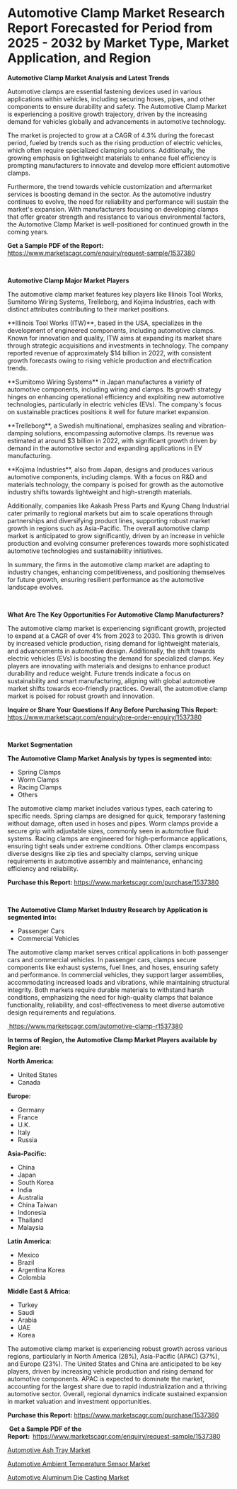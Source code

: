 <p><h1>Automotive Clamp Market Research Report Forecasted for Period from 2025 -  2032 by Market Type, Market Application, and Region</h1></p><p><strong>Automotive Clamp Market Analysis and Latest Trends</strong></p>
<p><p>Automotive clamps are essential fastening devices used in various applications within vehicles, including securing hoses, pipes, and other components to ensure durability and safety. The Automotive Clamp Market is experiencing a positive growth trajectory, driven by the increasing demand for vehicles globally and advancements in automotive technology.</p><p>The market is projected to grow at a CAGR of 4.3% during the forecast period, fueled by trends such as the rising production of electric vehicles, which often require specialized clamping solutions. Additionally, the growing emphasis on lightweight materials to enhance fuel efficiency is prompting manufacturers to innovate and develop more efficient automotive clamps. </p><p>Furthermore, the trend towards vehicle customization and aftermarket services is boosting demand in the sector. As the automotive industry continues to evolve, the need for reliability and performance will sustain the market's expansion. With manufacturers focusing on developing clamps that offer greater strength and resistance to various environmental factors, the Automotive Clamp Market is well-positioned for continued growth in the coming years.</p></p>
<p><strong>Get a Sample PDF of the Report:&nbsp;</strong> <a href="https://www.marketscagr.com/enquiry/request-sample/1537380?utm_campaign=2110&utm_medium=2&utm_source=Github&utm_content=ia&utm_term=30032025&utm_id=automotive-clamp">https://www.marketscagr.com/enquiry/request-sample/1537380</a></p>
<p>&nbsp;</p>
<p><strong>Automotive Clamp Major Market Players</strong></p>
<p><p>The automotive clamp market features key players like Illinois Tool Works, Sumitomo Wiring Systems, Trelleborg, and Kojima Industries, each with distinct attributes contributing to their market positions. </p><p>**Illinois Tool Works (ITW)**, based in the USA, specializes in the development of engineered components, including automotive clamps. Known for innovation and quality, ITW aims at expanding its market share through strategic acquisitions and investments in technology. The company reported revenue of approximately $14 billion in 2022, with consistent growth forecasts owing to rising vehicle production and electrification trends.</p><p>**Sumitomo Wiring Systems** in Japan manufactures a variety of automotive components, including wiring and clamps. Its growth strategy hinges on enhancing operational efficiency and exploiting new automotive technologies, particularly in electric vehicles (EVs). The company's focus on sustainable practices positions it well for future market expansion.</p><p>**Trelleborg**, a Swedish multinational, emphasizes sealing and vibration-damping solutions, encompassing automotive clamps. Its revenue was estimated at around $3 billion in 2022, with significant growth driven by demand in the automotive sector and expanding applications in EV manufacturing.</p><p>**Kojima Industries**, also from Japan, designs and produces various automotive components, including clamps. With a focus on R&D and materials technology, the company is poised for growth as the automotive industry shifts towards lightweight and high-strength materials.</p><p>Additionally, companies like Aakash Press Parts and Kyung Chang Industrial cater primarily to regional markets but aim to scale operations through partnerships and diversifying product lines, supporting robust market growth in regions such as Asia-Pacific. The overall automotive clamp market is anticipated to grow significantly, driven by an increase in vehicle production and evolving consumer preferences towards more sophisticated automotive technologies and sustainability initiatives. </p><p>In summary, the firms in the automotive clamp market are adapting to industry changes, enhancing competitiveness, and positioning themselves for future growth, ensuring resilient performance as the automotive landscape evolves.</p></p>
<p>&nbsp;</p>
<p><strong>What Are The Key Opportunities For Automotive Clamp Manufacturers?</strong></p>
<p><p>The automotive clamp market is experiencing significant growth, projected to expand at a CAGR of over 4% from 2023 to 2030. This growth is driven by increased vehicle production, rising demand for lightweight materials, and advancements in automotive design. Additionally, the shift towards electric vehicles (EVs) is boosting the demand for specialized clamps. Key players are innovating with materials and designs to enhance product durability and reduce weight. Future trends indicate a focus on sustainability and smart manufacturing, aligning with global automotive market shifts towards eco-friendly practices. Overall, the automotive clamp market is poised for robust growth and innovation.</p></p>
<p><strong>Inquire or Share Your Questions If Any Before Purchasing This Report:</strong> <a href="https://www.marketscagr.com/enquiry/pre-order-enquiry/1537380?utm_campaign=2110&utm_medium=2&utm_source=Github&utm_content=ia&utm_term=30032025&utm_id=automotive-clamp">https://www.marketscagr.com/enquiry/pre-order-enquiry/1537380</a></p>
<p>&nbsp;</p>
<p><strong>Market Segmentation</strong></p>
<p><strong>The Automotive Clamp Market Analysis by types is segmented into:</strong></p>
<p><ul><li>Spring Clamps</li><li>Worm Clamps</li><li>Racing Clamps</li><li>Others</li></ul></p>
<p><p>The automotive clamp market includes various types, each catering to specific needs. Spring clamps are designed for quick, temporary fastening without damage, often used in hoses and pipes. Worm clamps provide a secure grip with adjustable sizes, commonly seen in automotive fluid systems. Racing clamps are engineered for high-performance applications, ensuring tight seals under extreme conditions. Other clamps encompass diverse designs like zip ties and specialty clamps, serving unique requirements in automotive assembly and maintenance, enhancing efficiency and reliability.</p></p>
<p><strong>Purchase this Report:&nbsp;</strong><a href="https://www.marketscagr.com/purchase/1537380?utm_campaign=2110&utm_medium=2&utm_source=Github&utm_content=ia&utm_term=30032025&utm_id=automotive-clamp">https://www.marketscagr.com/purchase/1537380</a></p>
<p>&nbsp;</p>
<p><strong>The Automotive Clamp Market Industry Research by Application is segmented into:</strong></p>
<p><ul><li>Passenger Cars</li><li>Commercial Vehicles</li></ul></p>
<p><p>The automotive clamp market serves critical applications in both passenger cars and commercial vehicles. In passenger cars, clamps secure components like exhaust systems, fuel lines, and hoses, ensuring safety and performance. In commercial vehicles, they support larger assemblies, accommodating increased loads and vibrations, while maintaining structural integrity. Both markets require durable materials to withstand harsh conditions, emphasizing the need for high-quality clamps that balance functionality, reliability, and cost-effectiveness to meet diverse automotive design requirements and regulations.</p></p>
<p><a href="https://www.marketscagr.com/automotive-clamp-r1537380?utm_campaign=2110&utm_medium=2&utm_source=Github&utm_content=ia&utm_term=30032025&utm_id=automotive-clamp">&nbsp;https://www.marketscagr.com/automotive-clamp-r1537380</a></p>
<p><strong>In terms of Region, the Automotive Clamp Market Players available by Region are:</strong></p>
<p>
    <p> <strong> North America: </strong>
        <ul>
            <li>United States</li>
            <li>Canada</li>
        </ul>
        </p> 
    <p> <strong> Europe: </strong>
        <ul>
            <li>Germany</li>
            <li>France</li>
            <li>U.K.</li>
            <li>Italy</li>
            <li>Russia</li>
        </ul>
        </p> 
    <p> <strong> Asia-Pacific: </strong>
        <ul>
            <li>China</li>
            <li>Japan</li>
            <li>South Korea</li>
            <li>India</li>
            <li>Australia</li>
            <li>China Taiwan</li>
            <li>Indonesia</li>
            <li>Thailand</li>
            <li>Malaysia</li>
        </ul>
        </p> 
    <p> <strong> Latin America: </strong>
        <ul>
            <li>Mexico</li>
            <li>Brazil</li>
            <li>Argentina Korea</li>
            <li>Colombia</li>
        </ul>
        </p> 
    <p> <strong> Middle East & Africa: </strong>
        <ul>
            <li>Turkey</li>
            <li>Saudi</li>
            <li>Arabia</li>
            <li>UAE</li>
            <li>Korea</li>
        </ul>
    </p>
    </p>
<p><p>The automotive clamp market is experiencing robust growth across various regions, particularly in North America (28%), Asia-Pacific (APAC) (37%), and Europe (23%). The United States and China are anticipated to be key players, driven by increasing vehicle production and rising demand for automotive components. APAC is expected to dominate the market, accounting for the largest share due to rapid industrialization and a thriving automotive sector. Overall, regional dynamics indicate sustained expansion in market valuation and investment opportunities.</p></p>
<p><strong>Purchase this Report: </strong><a href="https://www.marketscagr.com/purchase/1537380?utm_campaign=2110&utm_medium=2&utm_source=Github&utm_content=ia&utm_term=30032025&utm_id=automotive-clamp">https://www.marketscagr.com/purchase/1537380</a></p>
<p>&nbsp;<strong>Get a Sample PDF of the Report:&nbsp;&nbsp;</strong><a href="https://www.marketscagr.com/enquiry/request-sample/1537380?utm_campaign=2110&utm_medium=2&utm_source=Github&utm_content=ia&utm_term=30032025&utm_id=automotive-clamp">https://www.marketscagr.com/enquiry/request-sample/1537380</a></p>
<p><strong></strong></p>
<p><p><a href="https://github.com/JakirUddin651/Market-Research-Report-List-2/blob/main/automotive-ash-tray-market.md?utm_campaign=2110&utm_medium=2&utm_source=Github&utm_content=ia&utm_term=30032025&utm_id=automotive-clamp">Automotive Ash Tray Market</a></p><p><a href="https://github.com/ashepherd82/Market-Research-Report-List-7/blob/main/automotive-ambient-temperature-sensor-market.md?utm_campaign=2110&utm_medium=2&utm_source=Github&utm_content=ia&utm_term=30032025&utm_id=automotive-clamp">Automotive Ambient Temperature Sensor Market</a></p><p><a href="https://github.com/merzafairy04/Market-Research-Report-List-1/blob/main/automotive-aluminum-die-casting-market.md?utm_campaign=2110&utm_medium=2&utm_source=Github&utm_content=ia&utm_term=30032025&utm_id=automotive-clamp">Automotive Aluminum Die Casting Market</a></p></p>